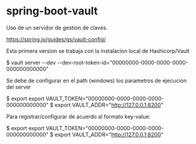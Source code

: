 # spring-boot-vault
Uso de un servidor de gestion de claves.

https://spring.io/guides/gs/vault-config/

Esta primera version se trabaja con la instalacion local de Hashicorp/Vault

$ vault server --dev --dev-root-token-id="00000000-0000-0000-0000-000000000000"

Se debe de configurar en el path (windows) los parametros de ejecucion del server

$ export export VAULT_TOKEN="00000000-0000-0000-0000-000000000000"
$ export VAULT_ADDR="http://127.0.0.1:8200"

Para registrar/configurar de acuerdo al formato key-value:

$ export export VAULT_TOKEN="00000000-0000-0000-0000-000000000000"
$ export VAULT_ADDR="http://127.0.0.1:8200"
